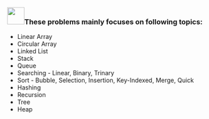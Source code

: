<h3><img src = "https://media1.giphy.com/media/JZ40cnfnN11KycrvMF/giphy.gif?cid=ecf05e47a0n3gi1bfqntqmob8g9aid1oyj2wr3ds3mg700bl&rid=giphy.gif" width = "40">These problems mainly focuses on following topics: </h3>
<ul>
  <li>Linear Array</li>
  <li>Circular Array</li>
  <li>Linked List</li>
  <li>Stack</li>
  <li>Queue</li>
  <li> Searching - Linear, Binary, Trinary</li>
  <li>Sort - Bubble, Selection, Insertion, Key-Indexed, Merge, Quick </li>
  <li> Hashing </li>
  <li> Recursion </li>
  <li> Tree </li>
  <li> Heap </li>
</ul>





 
